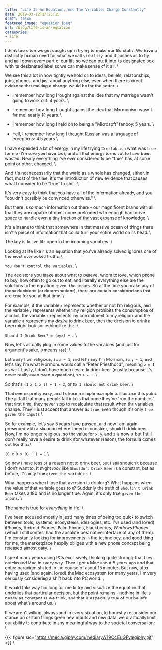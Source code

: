 ```yaml
---
title: "Life Is An Equation, And The Variables Change Constantly"
date: 2019-03-12T17:25:15
draft: false
featured_image: "equation.jpeg"
url: /blog/life-is-an-equation
categories:
- life
---
```


I think too often we get caught up in trying to make our life static. We have a distinctly human need for what we call
`stability`, and it pushes us to try and nail down every part of our life so we can put it into its designated box with
its designated label so we can make sense of it all. \

We see this a lot in how tightly we hold on to ideas, beliefs, relationships, jobs, phones, and just about anything else,
even when there is direct evidence that making a change would be for the better. \

* I remember how long I fought against the idea that my marriage wasn't going to work out: 4 _years_. \

* I remember how long I fought against the idea that Mormonism wasn't for me: nearly _10_ years. \

* I remember how long I held on to being a "Microsoft" fanboy: 5 years. \

* Hell, I remember how long I thought Russian was a language of exceptions: 4.5 years \

I have expended a lot of energy in my life trying to `establish` what was `true` for me (I'm sure you have too), and all
that energy turns out to have been wasted. Nearly everything I've ever considered to be "true" has, at some point or
other, changed. \

And it's not necessarily that the world as a whole has changed, either. In fact, most of the time, it's the introduction
of new evidence that causes what I consider to be "true" to shift. \
 
It's very easy to think that you have all of the information already, and you "couldn't possibly be convinced otherwise." \

But there is _so much_ information out there - our magnificent brains with all that they are capable of don't come
preloaded with enough hard drive space to handle even a tiny fraction of the vast expanse of knowledge. \

It's a insane to think that somewhere in that massive ocean of things there isn't a piece of information that could turn
your entire world on its head. \

The key is to live life open to the incoming variables. \

Looking at life like it's an equation that you've already solved ignores one of the most overlooked truths: \

```You don't control the variables.``` \

The decisions you make about what to believe, whom to love, which phone to buy, how often to go out to eat, and literally
everything else are the solutions to the equation `given the inputs`. So at the time you make any of those
decisions (or determinations), there are certain considerations that are `true` for you at that time. \

For example, if the variable `x` represents whether or not I'm religious, and the variable `y` represents whether my
religion prohibits the consumption of alcohol, the variable `z` represents my commitment to my religion, and the variable 
`a` represents my _desire_ to drink beer, then the decision to drink a beer might look something like this: \

```Should I Drink Beer? = (xyz) + a``` \

Now, let's actually plug in some values to the variables (and just for argument's sake, `0` means `Yes`): \

Let's say I _am_ religious, so `x = 1`, and let's say I'm Mormon, so `y = 1`, and let's say I'm what Mormons would call a
"Peter Priesthood", meaning `z = 1` as well. Lastly, I don't have much desire to drink beer (mostly because it's never 
really even been a question), so `a = 1`. \

So that's `(1 x 1 x 1) + 1 = 2`, or `No I should not drink beer`. \

That seems pretty easy, and I chose a simple example to illustrate this point. The pitfall that many people fall into 
is that once they've "run the numbers" that first time, they never stop to recalculate that result when the variables
change. They'll just accept that answer as `true`, even though it's only `true given the inputs` \

So for example, let's say 5 years have passed, and now I am again presented with a situation where I need to consider,
should I drink beer. Now, I'm no longer religious, so the value for `x`, `y`, and `z` is now `0`, but I still don't
really have a desire to drink (for whatever reason), the formula comes out like this: \

```(0 x 0 x 0) + 1 = 1``` \

So now I have less of a reason not to drink beer, but I still shouldn't because I don't want to. It might _look_ like 
`Shouldn't Drink Beer` is a constant, but as before, it's only true `given the variables`. \

What happens when I lose that aversion to drinking? What happens when the value of that variable goes to `0`? Suddenly
the truth of `Shouldn't Drink Beer` takes a 180 and is no longer true. Again, it's only true `given the inputs`. \

The same is true for _everything_ in life. \

I've been accused (mostly in jest) many times of being too quick to switch between tools, systems, ecosystems, idealogies,
etc. I've used (and loved) iPhones, Android Phones, Palm Phones, Blackberries, _Windows Phones_ (which I still contest
had the absolute best native interface of any of them). I'm constantly looking for improvements in the technology, 
and good thing for me, the marketplace happily obliges with a new phone concept being released almost daily. \

I spent many years using PCs exclusively, thinking quite strongly that they outclassed Mac in every way. Then I got a Mac
about 5 years ago and that entire paradigm shifted in the course of about 15 minutes. But now, after having used (and 
again, loved) the Mac ecosystem for many years, I'm very seriously considering a shift back into PC world. \

It would take way too long for me to try and visualize the equation that underlies that particular decision, but the 
point remains - nothing in life is nearly as constant as we think, and that is especially true of our beliefs about 
what's around us. \

If we aren't willing, always and in every situation, to honestly reconsider our stance on certain things given new
inputs and new data, we drastically limit our ability to contribute in any meaningful way to the societal conversation: \

{{< figure src="https://media.giphy.com/media/yW19CclEuGFva/giphy.gif" >}} \
